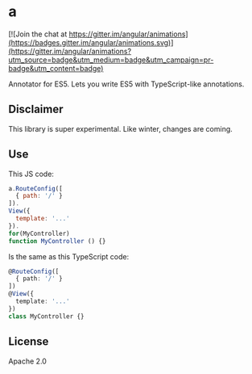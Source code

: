# a

[![Join the chat at https://gitter.im/angular/animations](https://badges.gitter.im/angular/animations.svg)](https://gitter.im/angular/animations?utm_source=badge&utm_medium=badge&utm_campaign=pr-badge&utm_content=badge)

Annotator for ES5. Lets you write ES5 with TypeScript-like annotations.

## Disclaimer
This library is super experimental. Like winter, changes are coming.


## Use

This JS code:

```js
a.RouteConfig([
  { path: '/' }
]).
View({
  template: '...'
}).
for(MyController)
function MyController () {}
```

Is the same as this TypeScript code:

```ts
@RouteConfig([
  { path: '/' }
])
@View({
  template: '...'
})
class MyController {}
```

## License
Apache 2.0

